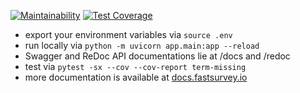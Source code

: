 [![Maintainability](https://api.codeclimate.com/v1/badges/0886890b76260c1eb047/maintainability)](https://codeclimate.com/github/fastsurvey/backend/maintainability)
[![Test Coverage](https://api.codeclimate.com/v1/badges/0886890b76260c1eb047/test_coverage)](https://codeclimate.com/github/fastsurvey/backend/test_coverage)

- export your environment variables via `source .env`
- run locally via `python -m uvicorn app.main:app --reload`
- Swagger and ReDoc API documentations lie at /docs and /redoc
- test via `pytest -sx --cov --cov-report term-missing`
- more documentation is available at [docs.fastsurvey.io](https://docs.fastsurvey.io/)
